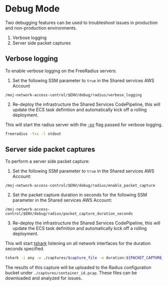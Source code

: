 # Debug Mode

Two debugging features can be used to troubleshoot issues in production and non-production environments.

1. Verbose logging
2. Server side packet captures

## Verbose logging

To enable verbose logging on the FreeRadius servers: 

1. Set the following SSM parameter to `true` in the Shared services AWS Account 

`/moj-network-access-control/$ENV/debug/radius/verbose_logging`

2. Re-deploy the infrastructure the Shared Services CodePipeline, this will update the ECS task definition and automatically kick off a rolling deployment.

This will start the radius server with the [-xx](https://github.com/ministryofjustice/network-access-control-server/blob/main/scripts/bootstrap.sh) flag passed for verbose logging.

```bash
freeradius -fxx -l stdout
```

## Server side packet captures

To perform a server side packet capture:

1. Set the following SSM parameter to `true` in the Shared services AWS Account:

`/moj-network-access-control/$ENV/debug/radius/enable_packet_capture`

2. Set the packet capture duration in seconds for the following SSM parameter in the Shared services AWS Account:

`/moj-network-access-control/$ENV/debug/radius/packet_capture_duration_seconds`

3. Re-deploy the infrastructure the Shared Services CodePipeline, this will update the ECS task definition and automatically kick off a rolling deployment.

This will start [tshark](https://github.com/ministryofjustice/network-access-control-server/blob/main/scripts/bootstrap.sh) listening on all network interfaces for the duration seconds specified. 

```bash
tshark -i any -w ./captures/$capture_file -a duration:${PACKET_CAPTURE_DURATION}
```

The results of this capture will be uploaded to the Radius configuration bucket under `./captures/container_id.pcap`. These files can be downloaded and analyzed for issues.